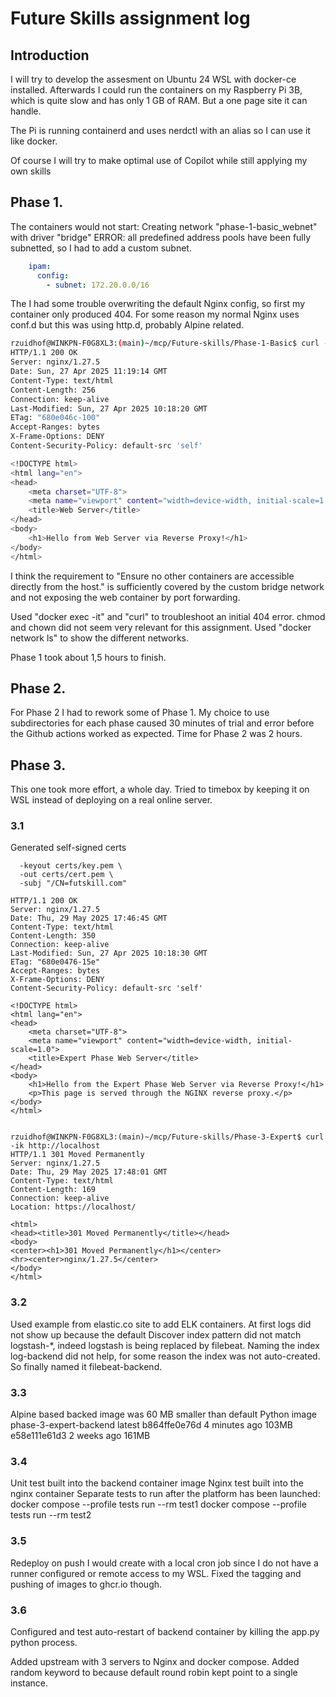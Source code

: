 # Future Skills assignment log

## Introduction

I will try to develop the assesment on Ubuntu 24 WSL with docker-ce installed. Afterwards I could run the containers on my Raspberry Pi 3B, which is quite slow and has only 1 GB of RAM. But a one page site it can handle.

The Pi is running containerd and uses nerdctl with an alias so I can use it like docker.

Of course I will try to make optimal use of Copilot while still applying my own skills

## Phase 1.

The containers would not start: Creating network "phase-1-basic_webnet" with driver "bridge"
ERROR: all predefined address pools have been fully subnetted, so I had to add a custom subnet.
```yaml
    ipam:
      config:
        - subnet: 172.20.0.0/16
```

The I had some trouble overwriting the default Nginx config, so first my container only produced 404. For some reason my normal Nginx uses conf.d but this was using http.d, probably Alpine related.

```bash
rzuidhof@WINKPN-F0G8XL3:(main)~/mcp/Future-skills/Phase-1-Basic$ curl -i http://localhost
HTTP/1.1 200 OK
Server: nginx/1.27.5
Date: Sun, 27 Apr 2025 11:19:14 GMT
Content-Type: text/html
Content-Length: 256
Connection: keep-alive
Last-Modified: Sun, 27 Apr 2025 10:18:20 GMT
ETag: "680e046c-100"
Accept-Ranges: bytes
X-Frame-Options: DENY
Content-Security-Policy: default-src 'self'

<!DOCTYPE html>
<html lang="en">
<head>
    <meta charset="UTF-8">
    <meta name="viewport" content="width=device-width, initial-scale=1.0">
    <title>Web Server</title>
</head>
<body>
    <h1>Hello from Web Server via Reverse Proxy!</h1>
</body>
</html>
```

I think the requirement to "Ensure no other containers are accessible directly from the host." is sufficiently covered by the custom bridge network and not exposing the web container by port forwarding.

Used "docker exec -it" and "curl" to troubleshoot an initial 404 error. chmod and chown did not seem very relevant for this assignment. Used "docker network ls" to show the different networks.

Phase 1 took about 1,5 hours to finish.

## Phase 2.

For Phase 2 I had to rework some of Phase 1. My choice to use subdirectories for each phase caused 30 minutes of trial and error before the Github actions worked as expected.
Time for Phase 2 was 2 hours.

## Phase 3.

This one took more effort, a whole day. Tried to timebox by keeping it on WSL instead of deploying on a real online server.

### 3.1

Generated self-signed certs
```openssl req -x509 -nodes -days 365 -newkey rsa:2048 \
  -keyout certs/key.pem \
  -out certs/cert.pem \
  -subj "/CN=futskill.com"
```

```rzuidhof@WINKPN-F0G8XL3:(main)~/mcp/Future-skills/Phase-3-Expert$ curl -ik https://localhost:443
HTTP/1.1 200 OK
Server: nginx/1.27.5
Date: Thu, 29 May 2025 17:46:45 GMT
Content-Type: text/html
Content-Length: 350
Connection: keep-alive
Last-Modified: Sun, 27 Apr 2025 10:18:30 GMT
ETag: "680e0476-15e"
Accept-Ranges: bytes
X-Frame-Options: DENY
Content-Security-Policy: default-src 'self'

<!DOCTYPE html>
<html lang="en">
<head>
    <meta charset="UTF-8">
    <meta name="viewport" content="width=device-width, initial-scale=1.0">
    <title>Expert Phase Web Server</title>
</head>
<body>
    <h1>Hello from the Expert Phase Web Server via Reverse Proxy!</h1>
    <p>This page is served through the NGINX reverse proxy.</p>
</body>
</html>


rzuidhof@WINKPN-F0G8XL3:(main)~/mcp/Future-skills/Phase-3-Expert$ curl -ik http://localhost
HTTP/1.1 301 Moved Permanently
Server: nginx/1.27.5
Date: Thu, 29 May 2025 17:48:01 GMT
Content-Type: text/html
Content-Length: 169
Connection: keep-alive
Location: https://localhost/

<html>
<head><title>301 Moved Permanently</title></head>
<body>
<center><h1>301 Moved Permanently</h1></center>
<hr><center>nginx/1.27.5</center>
</body>
</html>
```

### 3.2

Used example from elastic.co site to add ELK containers. At first logs did not show up because the default Discover index pattern did not match logstash-*, indeed logstash is being replaced by filebeat. Naming the index log-backend did not help, for some reason the index was not auto-created. So finally named it filebeat-backend.

### 3.3

Alpine based backed image was 60 MB smaller than default Python image
phase-3-expert-backend                          latest             b864ffe0e76d   4 minutes ago   103MB
<none>                                          <none>             e58e111e61d3   2 weeks ago     161MB

### 3.4

Unit test built into the backend container image
Nginx test built into the nginx container
Separate tests to run after the platform has been launched:
    docker compose --profile tests run --rm test1
    docker compose --profile tests run --rm test2

### 3.5

Redeploy on push I would create with a local cron job since I do not have a runner configured or remote access to my WSL. Fixed the tagging and pushing of images to ghcr.io though.

### 3.6

Configured and test auto-restart of backend container by killing the app.py python process.

Added upstream with 3 servers to Nginx and docker compose. Added random keyword to because default round robin kept point to a single instance.
